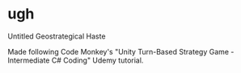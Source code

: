 # ugh
Untitled Geostrategical Haste

Made following Code Monkey's "Unity Turn-Based Strategy Game - Intermediate C# Coding" Udemy tutorial.

